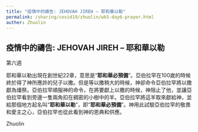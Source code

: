 ```yaml
---
title: "疫情中的禱告: JEHOVAH JIREH – 耶和華以勒"
permalink: /sharing/covid19/zhuolin/wk5-day6-prayer.html
auther: Zhuolin
---
```


## 疫情中的禱告: JEHOVAH JIREH – 耶和華以勒   

第六週  

耶和華以勒出現在創世紀22章，意思是“**耶和華必預備**”。亞伯拉罕在100嵗的時候終於得了神所應許的兒子以撒。但是等以撒稍大的時候，神卻命令亞伯拉罕將以撒獻為燔祭。亞伯拉罕順服神的命令，在將要獻上以撒的時候，神阻止了他，並讓亞伯拉罕看到旁邊一隻兩角扣在稠密的小樹中的羊。亞伯拉罕將這羊取來獻給神，並給那個地方起名叫“**耶和華以勒**”，即“**耶和華必預備**”。神用此試驗亞伯拉罕的敬畏和愛主之心，亞伯拉罕也從此看到神的恩典和供應。  

Zhuolin  
